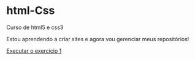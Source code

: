 # html-Css
 Curso de html5 e css3

Estou aprendendo a criar sites e agora vou gerenciar meus repositórios!

<a href="https://marcelovenagui.github.io/html-Css/desafios/d010/">Executar o exercício 1</a>